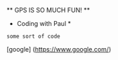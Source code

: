 ** GPS IS SO MUCH FUN! **
* Coding with Paul *


``` some sort of code  ```


[google]
(https://www.google.com/)